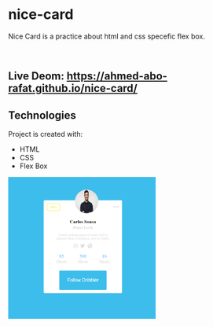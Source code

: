 # nice-card
Nice Card is a practice about html and css specefic flex box.

<br>

## Live Deom: https://ahmed-abo-rafat.github.io/nice-card/

## Technologies
Project is created with:
  - HTML
  - CSS
  - Flex Box


<img
  src="./img/nice-card.PNG"
  alt="nice-card"
  title="nice-card"
  style="display: inline-block; margin: 0 auto; max-width: 300px"
/>
